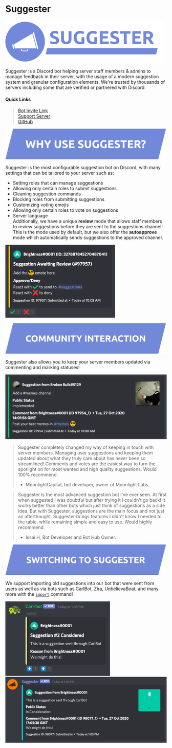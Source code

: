 # Suggester

![Banner](/images/suggesterbanner.png)

Suggester is a Discord bot helping server staff members & admins to manage feedback in their server, with the usage of a modern suggestion system and granular configuration elements. We're trusted by thousands of servers including some that are verified or partnered with Discord.

#### Quick Links

> [Bot Invite Link](https://suggester.js.org/invite)\
> [Support Server](https://suggester.js.org/support)\
> [GitHub](https://github.com/Suggester/Suggester)

![b](/images/Why%20use%20suggester%3F.png)

Suggester is the most configurable suggestion bot on Discord, with many settings that can be tailored to your server such as:

- Setting roles that can manage suggestions
- Allowing only certain roles to submit suggestions
- Cleaning suggestion commands
- Blocking roles from submitting suggestions
- Customizing voting emojis
- Allowing only certain roles to vote on suggestions
- Server language\
Additionally, we have a unique **review** mode that allows staff members to review suggestions before they are sent to the suggestions channel! This is the mode used by default, but we also offer the **autoapprove** mode which automatically sends suggestions to the approved channel.

![c](/images/review.png)

![d](/images/community.png) 

Suggester also allows you to keep your server members updated via commenting and marking statuses!

![e](/images/statuses.png)

> Suggester completely changed my way of keeping in touch with server members. Managing user suggestions and keeping them updated about what they truly care about has never been so streamlined! Comments and votes are the easiest way to turn the spotlight on for most wanted and high quality suggestions. Would 100% recommend.
> - MoonlightCapital, bot developer, owner of Moonlight Labs.

> Suggester is the most advanced suggestion bot I've ever seen. At first when suggested I was doubtful but after trying it I couldn't go back! It works better than other bots which just think of suggestions as a side idea. But with Suggester, suggestions are the main focus and not just an afterthought. Suggester brings features I didn't know I needed to the table, while remaining simple and easy to use. Would highly recommend.
> - Issai H, Bot Developer and Bot Hub Owner.

![f](/assets/Switching%20to%20suggester.png)

We support importing old suggestions into our bot that were sent from users as well as via bots such as CarlBot, Zira, UnbelievaBoat, and many more with the [`import`](admin/import.md) command!

![g](/images/import1.png)
![h](/images/import2.png)

